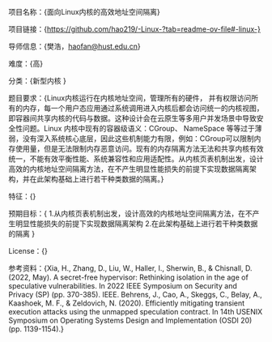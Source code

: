 项目名称：{面向Linux内核的高效地址空间隔离} 

项目链接：{https://github.com/hao219/-Linux-?tab=readme-ov-file#-linux-}

导师信息：{樊浩，haofan@hust.edu.cn}

难度：{高}

分类：{新型内核 }

题目要求：{Linux内核运行在内核地址空间，管理所有的硬件， 并有权限访问所有的内存，每一个用户态应用通过系统调用进入内核后都会访问统一的内核视图，即容器间共享内核的代码与数据。这种设计会在云原生等多用户并发场景中导致安全性问题。Linux 内核中现有的容器级语义：CGroup、 NameSpace 等等过于薄弱，没有深入系统核心底层，因此这些机制能力有限，例如：CGroup可以限制内存使用量，但是无法限制内存恶意访问。现有的内存隔离方法无法和共享内核有效统一，不能有效平衡性能、系统兼容性和应用适配性。从内核页表机制出发，设计高效的内核地址空间隔离方法，在不产生明显性能损失的前提下实现数据隔离架构，并在此架构基础上进行若干种类数据的隔离。}

特征：{}

预期目标：{
1.从内核页表机制出发，设计高效的内核地址空间隔离方法，在不产生明显性能损失的前提下实现数据隔离架构
2.在此架构基础上进行若干种类数据的隔离
}

License：{}

参考资料：{Xia, H., Zhang, D., Liu, W., Haller, I., Sherwin, B., & Chisnall, D. (2022, May). A secret-free hypervisor: Rethinking isolation in the age of speculative vulnerabilities. In 2022 IEEE Symposium on Security and Privacy (SP) (pp. 370-385). IEEE.
Behrens, J., Cao, A., Skeggs, C., Belay, A., Kaashoek, M. F., & Zeldovich, N. (2020). Efficiently mitigating transient execution attacks using the unmapped speculation contract. In 14th USENIX Symposium on Operating Systems Design and Implementation (OSDI 20) (pp. 1139-1154).}
